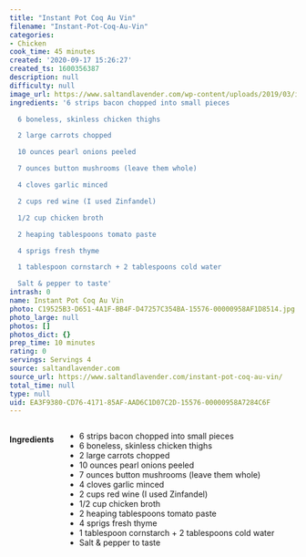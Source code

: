 ```yaml
---
title: "Instant Pot Coq Au Vin"
filename: "Instant-Pot-Coq-Au-Vin"
categories:
- Chicken
cook_time: 45 minutes
created: '2020-09-17 15:26:27'
created_ts: 1600356387
description: null
difficulty: null
image_url: https://www.saltandlavender.com/wp-content/uploads/2019/03/instant-pot-coq-au-vin-recipe-2.jpg
ingredients: '6 strips bacon chopped into small pieces

  6 boneless, skinless chicken thighs

  2 large carrots chopped

  10 ounces pearl onions peeled

  7 ounces button mushrooms (leave them whole)

  4 cloves garlic minced

  2 cups red wine (I used Zinfandel)

  1/2 cup chicken broth

  2 heaping tablespoons tomato paste

  4 sprigs fresh thyme

  1 tablespoon cornstarch + 2 tablespoons cold water

  Salt & pepper to taste'
intrash: 0
name: Instant Pot Coq Au Vin
photo: C19525B3-D651-4A1F-BB4F-D47257C354BA-15576-00000958AF1D8514.jpg
photo_large: null
photos: []
photos_dict: {}
prep_time: 10 minutes
rating: 0
servings: Servings 4
source: saltandlavender.com
source_url: https://www.saltandlavender.com/instant-pot-coq-au-vin/
total_time: null
type: null
uid: EA3F9380-CD76-4171-85AF-AAD6C1D07C2D-15576-00000958A7284C6F
---
```

<div class="large-8 medium-7 columns" id="writeup">	</div><!-- #writeup -->
</div><!-- #row-one -->
<div class="row" id="row-two">	<div class="medium-4 small-5 columns"><h4 id="ingredients">Ingredients</h4><div class="box box-ingredients content"><ul>
<li>6 strips bacon chopped into small pieces</li>
<li>6 boneless, skinless chicken thighs</li>
<li>2 large carrots chopped</li>
<li>10 ounces pearl onions peeled</li>
<li>7 ounces button mushrooms (leave them whole)</li>
<li>4 cloves garlic minced</li>
<li>2 cups red wine (I used Zinfandel)</li>
<li>1/2 cup chicken broth</li>
<li>2 heaping tablespoons tomato paste</li>
<li>4 sprigs fresh thyme</li>
<li>1 tablespoon cornstarch + 2 tablespoons cold water</li>
<li>Salt &amp; pepper to taste</li>
</ul>
</div>	</div>	<div class="medium-6 small-7 columns">	</div>